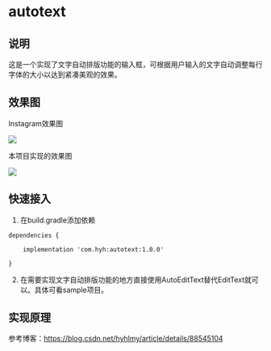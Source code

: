 # autotext
## 说明
这是一个实现了文字自动排版功能的输入框，可根据用户输入的文字自动调整每行字体的大小以达到紧凑美观的效果。

## 效果图

Instagram效果图

<img src="https://img-blog.csdnimg.cn/20190314094035690.gif"/>


本项目实现的效果图

<img src="https://raw.githubusercontent.com/hyhdy/customview-samples/master/img-folder/auto.gif"/>

## 快速接入
1. 在build.gradle添加依赖
```
dependencies {

    implementation 'com.hyh:autotext:1.0.0'
    
}
```
2. 在需要实现文字自动排版功能的地方直接使用AutoEditText替代EditText就可以。具体可看sample项目。

## 实现原理
参考博客：https://blog.csdn.net/hyhlmy/article/details/88545104
